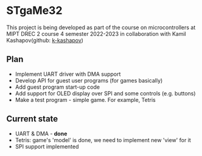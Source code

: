 # STgaMe32 

This project is being developed as part of the course on microcontrollers at MIPT DREC 2 course 4 semester 2022-2023 in collaboration with Kamil Kashapov(github: [k-kashapov](https://github.com/k-kashapov))

## Plan
 - Implement UART driver with DMA support
 - Develop API for guest user programs (for games basically)
 - Add guest program start-up code
 - Add support for OLED display over SPI and some controls (e.g. buttons)
 - Make a test program - simple game. For example, Tetris

## Current state

 - UART & DMA - **done** 
 - Tetris: game's 'model' is done, we need to implement new 'view' for it
 - SPI support implemented